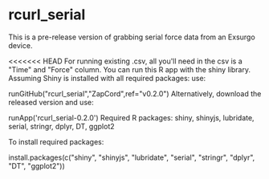 # rcurl_serial
This is a pre-release version of grabbing serial force data from an Exsurgo device.

<<<<<<< HEAD
For running existing .csv, all you'll need in the csv is a "Time" and "Force" column. You can run this R app with the shiny library. Assuming Shiny is installed with all required packages: use:

runGitHub("rcurl_serial","ZapCord",ref="v0.2.0")
Alternatively, download the released version and use:

runApp('rcurl_serial-0.2.0')
Required R packages: shiny, shinyjs, lubridate, serial, stringr, dplyr, DT, ggplot2

To install required packages:

install.packages(c("shiny", "shinyjs", "lubridate", "serial", "stringr", "dplyr", "DT", "ggplot2"))
